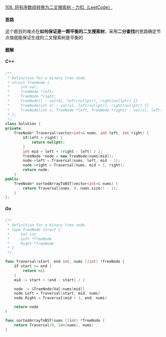 [108. 将有序数组转换为二叉搜索树 - 力扣（LeetCode）](https://leetcode.cn/problems/convert-sorted-array-to-binary-search-tree/description/)

#### 思路

这个题目的难点在**如何保证是一颗平衡的二叉搜索树**，采用**二分查找**的思路确定节点值就能保证生成的二叉搜索树是平衡的

#### 题解

##### C++

```c++
/**
 * Definition for a binary tree node.
 * struct TreeNode {
 *     int val;
 *     TreeNode *left;
 *     TreeNode *right;
 *     TreeNode() : val(0), left(nullptr), right(nullptr) {}
 *     TreeNode(int x) : val(x), left(nullptr), right(nullptr) {}
 *     TreeNode(int x, TreeNode *left, TreeNode *right) : val(x), left(left), right(right) {}
 * };
 */
class Solution {
private:
    TreeNode* Traversal(vector<int>& nums, int left, int right) {
        if(left > right) {
            return nullptr;
        }
        int mid = left + (right - left) / 2;
        TreeNode *node = new TreeNode(nums[mid]);
        node->left = Traversal(nums, left, mid - 1);
        node->right = Traversal(nums, mid + 1, right);
        return node;
    }
public:
    TreeNode* sortedArrayToBST(vector<int>& nums) {
        return Traversal(nums, 0, nums.size() - 1);
    }
};
```

##### Go

```go
/**
 * Definition for a binary tree node.
 * type TreeNode struct {
 *     Val int
 *     Left *TreeNode
 *     Right *TreeNode
 * }
 */

func Traversal(start, end int, nums []int) *TreeNode {
    if start >= end {
        return nil
    }
    mid := start + (end - start) / 2

    node := &TreeNode{Val:nums[mid]}
    node.Left = Traversal(start, mid, nums)
    node.Right = Traversal(mid + 1, end, nums)

    return node
}

func sortedArrayToBST(nums []int) *TreeNode {
    return Traversal(0, len(nums), nums)
}
```

